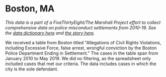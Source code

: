 # Boston, MA

*This data is a part of a FiveThirtyEight/The Marshall Project effort to collect comprehensive data on police misconduct settlements from 2010-19. See the [data dictionary here](../) and [the story here](https://fivethirtyeight.com/features/police-misconduct-costs-cities-millions-every-year-but-thats-where-the-accountability-ends).*

We received a table from Boston titled "Allegations of Civil Rights Violations, including Excessive Force, false arrest, wrongful conviction by the Boston Police Department Ending in Settlement." The cases in the table span from January 2010 to May 2019. We did no filtering, as the spreadsheet only included cases that met our criteria. The data includes cases in which the city is the sole defendant. 

